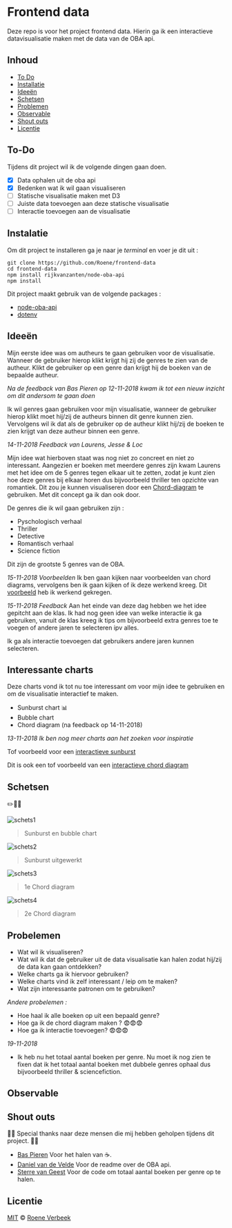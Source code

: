 # Frontend data
Deze repo is voor het project frontend data. Hierin ga ik een interactieve datavisualisatie maken met de data van de OBA api.

## Inhoud
* [To Do](#to-do)
* [Installatie](#installatie)
* [Ideeën](#ideeën)
* [Schetsen](#schetsen)
* [Problemen](#problemen)
* [Observable](#observable)
* [Shout outs](#shout-outs)
* [Licentie](#licentie)

## To-Do

Tijdens dit project wil ik de volgende dingen gaan doen.

- [X] Data ophalen uit de oba api
- [X] Bedenken wat ik wil gaan visualiseren
- [ ] Statische visualisatie maken met D3
- [ ] Juiste data toevoegen aan deze statische visualisatie
- [ ] Interactie toevoegen aan de visualisatie

## Instalatie
Om dit project te installeren ga je naar je *terminal* en voer je dit uit : 
```
git clone https://github.com/Roene/frontend-data
cd frontend-data
npm install rijkvanzanten/node-oba-api
npm install
```
Dit project maakt gebruik van de volgende packages :
* [node-oba-api](https://github.com/rijkvanzanten/node-oba-api)
* [dotenv](https://www.npmjs.com/package/dotenv)

## Ideeën
Mijn eerste idee was om autheurs te gaan gebruiken voor de visualisatie. Wanneer de gebruiker hierop klikt krijgt hij zij de genres te zien van de autheur. Klikt de gebruiker op een genre dan krijgt hij de boeken van de bepaalde autheur. 

*Na de feedback van Bas Pieren op 12-11-2018 kwam ik tot een nieuw inzicht om dit andersom te gaan doen* 

Ik wil genres gaan gebruiken voor mijn visualisatie, wanneer de gebruiker hierop klikt moet hij/zij de autheurs binnen dit genre kunnen zien. Vervolgens wil ik dat als de gebruiker op de autheur klikt hij/zij de boeken te zien krijgt van deze autheur binnen een genre.

*14-11-2018 Feedback van Laurens, Jesse & Loc*

Mijn idee wat hierboven staat was nog niet zo concreet en niet zo interessant. Aangezien er boeken met meerdere genres zijn kwam Laurens met het idee om de 5 genres tegen elkaar uit te zetten, zodat je kunt zien hoe deze genres bij elkaar horen dus bijvoorbeeld thriller ten opzichte van romantiek. Dit zou je kunnen visualiseren door een [Chord-diagram](https://beta.observablehq.com/@mbostock/d3-chord-diagram) te gebruiken. Met dit concept ga ik dan ook door. 

De genres die ik wil gaan gebruiken zijn :
* Pyschologisch verhaal
* Thriller
* Detective
* Romantisch verhaal
* Science fiction 

Dit zijn de grootste 5 genres van de OBA. 

*15-11-2018 Voorbeelden*
Ik ben gaan kijken naar voorbeelden van chord diagrams, vervolgens ben ik gaan kijken of ik deze werkend kreeg. Dit [voorbeeld](http://blockbuilder.org/mbostock/4062006) heb ik werkend gekregen.

*15-11-2018 Feedback*
Aan het einde van deze dag hebben we het idee gepitcht aan de klas. Ik had nog geen idee van welke interactie ik ga gebruiken, vanuit de klas kreeg ik tips om bijvoorbeeld extra genres toe te voegen of andere jaren te selecteren ipv alles.

Ik ga als interactie toevoegen dat gebruikers andere jaren kunnen selecteren. 

## Interessante charts
Deze charts vond ik tot nu toe interessant om voor mijn idee te gebruiken en om de visualisatie interactief te maken.
* Sunburst chart 📊
* Bubble chart
* Chord diagram (na feedback op 14-11-2018)

*13-11-2018 Ik ben nog meer charts aan het zoeken voor inspiratie*

Tof voorbeeld voor een [interactieve sunburst](https://beta.observablehq.com/@mbostock/d3-zoomable-sunburst)

Dit is ook een tof voorbeeld van een [interactieve chord diagram](http://projects.delimited.io/experiments/chord-transitions/demos/trade.html)

## Schetsen
✏️📐📏

![schets1](images/schets1.jpg)
> Sunburst en bubble chart 

![schets2](images/schets2.jpg)
> Sunburst uitgewerkt

![schets3](images/schets3.jpg)
> 1e Chord diagram

![schets4](images/schets4.jpg)
> 2e Chord diagram

## Probelemen
* Wat wil ik visualiseren?
* Wat wil ik dat de gebruiker uit de data visualisatie kan halen zodat hij/zij de data kan gaan ontdekken?
* Welke charts ga ik hiervoor gebruiken?
* Welke charts vind ik zelf interessant / leip om te maken?
* Wat zijn interessante patronen om te gebruiken?

*Andere probelemen :*
* Hoe haal ik alle boeken op uit een bepaald genre?
* Hoe ga ik de chord diagram maken ? 😨😨😨
* Hoe ga ik interactie toevoegen? 😨😨😨

*19-11-2018*
* Ik heb nu het totaal aantal boeken per genre. Nu moet ik nog zien te fixen dat ik het totaal aantal boeken met dubbele genres ophaal dus bijvoorbeeld thriller & sciencefiction.

## Observable

## Shout outs
🙏🏻 Special thanks naar deze mensen die mij hebben geholpen tijdens dit project. 🙏🏻
* [Bas Pieren](https://github.com/BasPieren) Voor het halen van ☕.
* [Daniel van de Velde](https://github.com/DanielvandeVelde) Voor de readme over de OBA api.
* [Sterre van Geest](https://github.com/sterrevangeest/frontend-data/blob/master/data/index.js) Voor de code om totaal aantal boeken per genre op te halen. 

## Licentie
[MIT](https://choosealicense.com/licenses/mit/) © [Roene Verbeek](https://github.com/Roene)